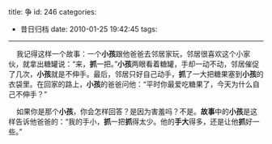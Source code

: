 title: 争
id: 246
categories:
  - 昔日归档
date: 2010-01-25 19:42:45
tags:
---

    我记得这样一个故事：一个<a name="baidusnap1"></a>**小孩**跟他爸爸去邻居家玩，邻居很喜欢这个小家伙，就拿出糖罐说：“来，<a name="baidusnap2"></a>**抓**一把。”**小孩**两眼看着糖罐，手却一动不动，邻居催促了几次，**小孩**就是不伸手。最后，邻居只好自己动手，**抓**了一大把糖果塞到**小孩**的衣袋里。在回家的路上，**小孩**的爸爸问他：“平时你最爱吃糖果了，今天为什么自己不伸手？”

    如果你是那个**小孩**，你会怎样回答？是因为害羞吗？不是。**故事**中的**小孩**是这样告诉他爸爸的：“我的手小，**抓**一把**抓**得太少。他的<a name="baidusnap3"></a>**手大**得多，还是让他**抓**好一些。”